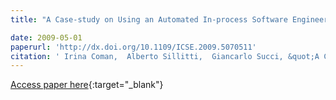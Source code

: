 ```yaml
---
title: "A Case-study on Using an Automated In-process Software Engineering Measurement and Analysis System in an Industrial Environment"

date: 2009-05-01
paperurl: 'http://dx.doi.org/10.1109/ICSE.2009.5070511'
citation: ' Irina Coman,  Alberto Sillitti,  Giancarlo Succi, &quot;A Case-study on Using an Automated In-process Software Engineering Measurement and Analysis System in an Industrial Environment.&quot;, 2009.'
---
```

[Access paper here](http://dx.doi.org/10.1109/ICSE.2009.5070511){:target="_blank"}
